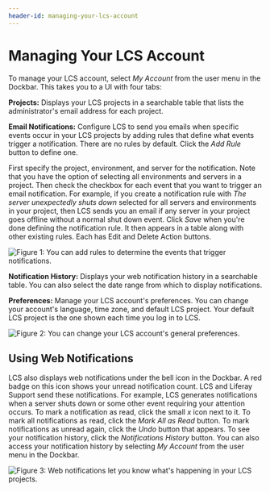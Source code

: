 ```yaml
---
header-id: managing-your-lcs-account
---
```


# Managing Your LCS Account

To manage your LCS account, select *My Account* from the user menu in the
Dockbar. This takes you to a UI with four tabs: 

**Projects:** Displays your LCS projects in a searchable table that lists the 
administrator's email address for each project. 

**Email Notifications:** Configure LCS to send you emails when specific 
events occur in your LCS projects by adding rules that define what events
trigger a notification. There are no rules by default. Click the *Add Rule*
button to define one. 

First specify the project, environment, and server for the notification. 
Note that you have the option of selecting all environments and servers in a
project. Then check the checkbox for each event that you want to trigger an 
email notification. For example, if you create a notification rule with *The 
server unexpectedly shuts down* selected for all servers and environments in
your project, then LCS sends you an email if any server in your project goes
offline without a normal shut down event. Click *Save* when you're done defining
the notification rule. It then appears in a table along with other existing
rules. Each has Edit and Delete Action buttons. 

![Figure 1: You can add rules to determine the events that trigger notifications.](../../../images-dxp/lcs-add-notification-rule.png)

**Notification History:** Displays your web notification history in a 
searchable table. You can also select the date range from which to display 
notifications. 

**Preferences:** Manage your LCS account's preferences. You can change your
account's language, time zone, and default LCS project. Your default LCS project
is the one shown each time you log in to LCS. 

![Figure 2: You can change your LCS account's general preferences.](../../../images-dxp/lcs-account-preferences.png)

## Using Web Notifications

LCS also displays web notifications under the bell icon in the Dockbar. A red
badge on this icon shows your unread notification count. LCS and Liferay Support
send these notifications. For example, LCS generates notifications when a server
shuts down or some other event requiring your attention occurs. To mark
a notification as read, click the small *x* icon next to it. To mark all
notifications as read, click the *Mark All as Read* button. To mark
notifications as unread again, click the *Undo* button that appears. To see your
notification history, click the *Notifications History* button. You can also
access your notification history by selecting *My Account* from the user menu in
the Dockbar. 

![Figure 3: Web notifications let you know what's happening in your LCS projects.](../../../images-dxp/lcs-user-web-notifications.png)
